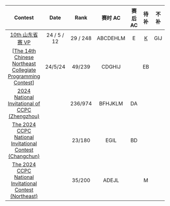 | Contest | Date | Rank | 赛时 AC | 赛后 AC | 待补 | 不补 |
| :-----: | :--: | :--: | :----: | :-----: | :-: | :-: |
| [10th 山东省赛 VP](https://codeforces.com/gym/104459) | 24 / 5 / 12 | 29 / 248 | ABCDEHLM | E | [K](https://www.cnblogs.com/CSGOBESTGAMEEVER/p/10919506.html) | GIJ |
| [[The 14th Chinese Northeast Collegiate Programming Contest](https://codeforces.com/gym/102801)] | 24/5/24 | 49/239 | CDGHIJ |  | EB |  |
| [2024 National Invitational of CCPC (Zhengzhou)](https://codeforces.com/gym/105158) |  | 236/974 | BFHJKLM | DA |  | |
| [The 2024 CCPC National Invitational Contest (Changchun) ](https://codeforces.com/gym/105170) |  | 23/180 | EGIL | BD |  | |
| [The 2024 CCPC National Invitational Contest (Northeast)](https://codeforces.com/gym/105173) |  | 35/200 | ADEJL |  | M | |
